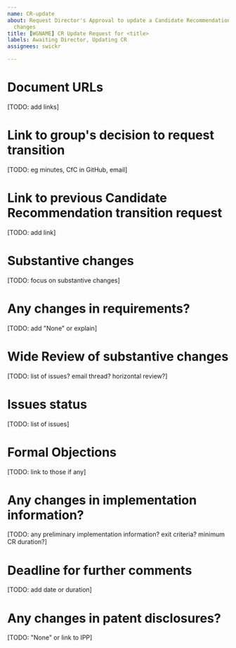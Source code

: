 ```yaml
---
name: CR-update
about: Request Director's Approval to update a Candidate Recommendation with substantive
  changes
title: [WGNAME] CR Update Request for <title>
labels: Awaiting Director, Updating CR
assignees: swickr

---
```


# Document URLs
[TODO: add links]

# Link to group's decision to request transition
[TODO: eg minutes, CfC in GitHub, email]

# Link to previous Candidate Recommendation transition request
[TODO: add link]

# Substantive changes
[TODO: focus on substantive changes]

# Any changes in requirements?
[TODO: add "None" or explain]

# Wide Review of substantive changes
[TODO: list of issues? email thread? horizontal review?]

# Issues status
[TODO: list of issues]

# Formal Objections
[TODO: link to those if any]

# Any changes in implementation information?
[TODO: any preliminary implementation information? exit criteria? minimum CR duration?]

# Deadline for further comments
[TODO: add date or duration]

# Any changes in patent disclosures?
[TODO: "None" or link to IPP]
